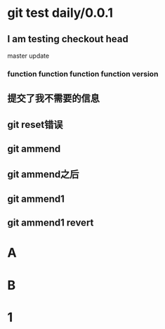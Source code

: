 # git test daily/0.0.1

## I am testing checkout head

master update


### function function function function version

## 提交了我不需要的信息

## git reset错误

## git ammend

## git ammend之后

## git ammend1

## git ammend1 revert

# A

# B

# 1
